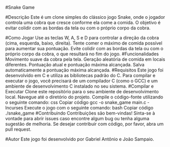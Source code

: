 #Snake Game

#Descrição
Este é um clone simples do clássico jogo Snake, onde o jogador controla uma cobra que cresce conforme ela come a comida. O objetivo é evitar colidir com as bordas da tela ou com o próprio corpo da cobra.

#Como Jogar
Use as teclas W, A, S e D para controlar a direção da cobra (cima, esquerda, baixo, direita).
Tente comer o máximo de comida possível para aumentar sua pontuação.
Evite colidir com as bordas da tela ou com o próprio corpo da cobra, o que resultará no fim do jogo.
#Funcionalidades
Movimento suave da cobra pela tela.
Geração aleatória de comida em locais diferentes.
Pontuação atual e pontuação máxima alcançada.
Salva automaticamente a pontuação máxima alcançada.
#Requisitos
Este jogo foi desenvolvido em C e utiliza as bibliotecas padrão do C.
Para compilar e executar o jogo, você precisará de um compilador C (como o GCC) e um ambiente de desenvolvimento C instalado no seu sistema.
#Compilar e Executar
Clone este repositório para o seu ambiente de desenvolvimento local.
Navegue até o diretório do projeto.
Compile o código-fonte utilizando o seguinte comando:
css
Copiar código
gcc -o snake_game main.c -lncurses
Execute o jogo com o seguinte comando:
bash
Copiar código
./snake_game
#Contribuindo
Contribuições são bem-vindas! Sinta-se à vontade para abrir issues caso encontre algum bug ou tenha alguma sugestão de melhoria. Se desejar contribuir com código, por favor, abra um pull request.

#Autor
Este jogo foi desenvolvido por Gabriel Antônio e João Sampaio.

